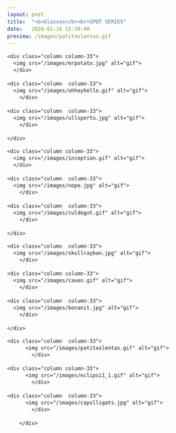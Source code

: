 ```yaml
---
layout: post
title:  "<b>Glasses</b><br>SPOT SERIES"
date:   2020-01-16 15:39:40
preview: /images/patitaslentas.gif
---
```




<div class="row">

    <div class="column column-33">
      <img src="/images/mrpotato.jpg" alt="gif">
      </div>

    <div class="column  column-33">
      <img src="/images/ohheyhello.gif" alt="gif">
        </div>

    <div class="column  column-33">
      <img src="/images/ullspertu.jpg" alt="gif">
        </div>

    </div>


<div class="row">

    <div class="column column-33">
      <img src="/images/inception.gif" alt="gif">
      </div>

    <div class="column  column-33">
      <img src="/images/nope.jpg" alt="gif">
        </div>

    <div class="column  column-33">
      <img src="/images/culdegot.gif" alt="gif">
        </div>

    </div>


<div class="row">


    <div class="column  column-33">
      <img src="/images/skullrayban.jpg" alt="gif">
        </div>

    <div class="column column-33">
      <img src="/images/cauen.gif" alt="gif">
        </div>

    <div class="column  column-33">
      <img src="/images/bonanit.jpg" alt="gif">
        </div>

    </div>


<div class="row">

    <div class="column  column-33">
          <img src="/images/patitaslentas.gif" alt="gif">
            </div>

    <div class="column column-33">
          <img src="/images/eclipsi1_1.gif" alt="gif">
            </div>

    <div class="column  column-33">
          <img src="/images/capslligats.jpg" alt="gif">
            </div>

        </div>

